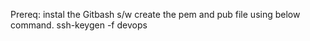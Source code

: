 Prereq:
instal the Gitbash s/w
create the pem and pub file using below command.
ssh-keygen -f devops